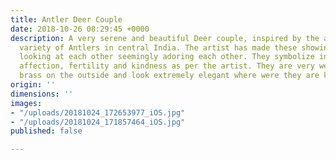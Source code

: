 ```yaml
---
title: Antler Deer Couple
date: 2018-10-26 08:29:45 +0000
description: A very serene and beautiful Deer couple, inspired by the abundance and
  variety of Antlers in central India. The artist has made these showing the two deer
  looking at each other seemingly adoring each other. They symbolize intuition, love,
  affection, fertility and kindness as per the artist. They are very well made with
  brass on the outside and look extremely elegant where were they are kept
origin: ''
dimensions: ''
images:
- "/uploads/20181024_172653977_iOS.jpg"
- "/uploads/20181024_171857464_iOS.jpg"
published: false

---
```


